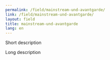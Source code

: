 ```yaml
---
permalink: /field/mainstream-und-avantgarde/
link: /field/mainstream-und-avantgarde/
layout: field
title: mainstream-und-avantgarde
lang: en
---
```


Short description
<!-- more -->

Long description
